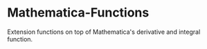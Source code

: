 # Mathematica-Functions
Extension functions on top of Mathematica's derivative and integral function.
